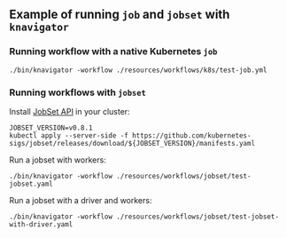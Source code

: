 ## Example of running `job` and `jobset` with `knavigator`

### Running workflow with a native Kubernetes `job`

```shell
./bin/knavigator -workflow ./resources/workflows/k8s/test-job.yml
```

### Running workflows with `jobset`

Install [JobSet API](https://github.com/kubernetes-sigs/jobset) in your cluster:
```shell
JOBSET_VERSION=v0.8.1
kubectl apply --server-side -f https://github.com/kubernetes-sigs/jobset/releases/download/${JOBSET_VERSION}/manifests.yaml
```

Run a jobset with workers: 
```shell
./bin/knavigator -workflow ./resources/workflows/jobset/test-jobset.yaml
```

Run a jobset with a driver and workers:
```shell
./bin/knavigator -workflow ./resources/workflows/jobset/test-jobset-with-driver.yaml
```
